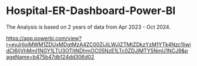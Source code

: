 # Hospital-ER-Dashboard-Power-BI
The Analysis is based on 2 years of data from Apr 2023 - Oct 2024.

https://app.powerbi.com/view?r=eyJrIjoiMWM1ZDUxMDgtMzA4ZC00ZjJiLWJiZTMtZDkzYzM1YTk4Nzc1IiwidCI6IjVhMmI1NGY1LTU3OTItNDhmOC05NzE1LTc0ZDJlMTY5NmU1NCJ9&pageName=b475b47db124dd306d02

